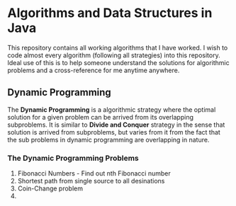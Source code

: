 # Algorithms and Data Structures in Java 
This repository contains all working algorithms that I have worked. I wish to code almost every algorithm (following all strategies) into this repository.
Ideal use of this is to help someone understand the solutions for algorithmic problems and a cross-reference for me anytime anywhere.

## Dynamic Programming
The **Dynamic Programming** is a algorithmic strategy where the optimal solution for a given problem can be arrived from its overlapping subproblems. It is similar to **Divide and Conquer** strategy in the sense that solution is arrived from subproblems, but varies from it from the fact that the sub problems in dynamic programming are overlapping in nature.

### The Dynamic Programming Problems
1. Fibonacci Numbers - Find out nth Fibonacci number
2. Shortest path from single source to all desinations
3. Coin-Change problem
4. 
